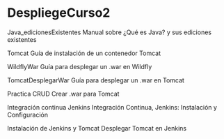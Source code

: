 # DespliegeCurso2

Java_edicionesExistentes
Manual sobre  ¿Qué es Java? y sus ediciones existentes

Tomcat
Guía de instalación de un contenedor Tomcat

WildflyWar
Guía para desplegar un .war en Wildfly

TomcatDesplegarWar
Guía para desplegar un .war en Tomcat

Practica CRUD
Crear .war para Tomcat

Integración continua Jenkins
Integración Continua, Jenkins: Instalación y Configuración

Instalación de Jenkins y Tomcat
Desplegar Tomcat en Jenkins
